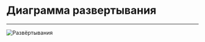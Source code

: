 # Диаграмма развертывания
---

![Развёртывания](https://raw.githubusercontent.com/steppbol/e-Ground/master/Documentation/Diagrams/Deployment.png)


